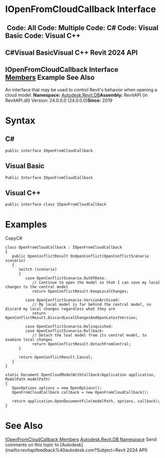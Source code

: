 # IOpenFromCloudCallback Interface

﻿
 Code: All Code: Multiple Code: C# Code: Visual Basic Code: Visual C++   
---  
C#Visual BasicVisual C++
Revit 2024 API  
---  
IOpenFromCloudCallback Interface  
[Members](f75cbbd0-be0f-67fa-34b8-320dd1ec290e.md "IOpenFromCloudCallback Members") Example See Also  
---  
An interface that may be used to control Revit's behavior when opening a cloud model. 
**Namespace:** [Autodesk.Revit.DB](87546ba7-461b-c646-cbb1-2cb8f5bff8b2.md "Autodesk.Revit.DB Namespace")**Assembly:** RevitAPI (in RevitAPI.dll) Version: 24.0.0.0 (24.0.0.0)**Since:** 2019 
# Syntax
C#  
---  
```text
public interface IOpenFromCloudCallback
```
  
Visual Basic  
---  
```text
Public Interface IOpenFromCloudCallback
```
  
Visual C++  
---  
```text
public interface class IOpenFromCloudCallback
```
  
# Examples
CopyC#
```text
class OpenFromCloudCallback : IOpenFromCloudCallback
{
   public OpenConflictResult OnOpenConflict(OpenConflictScenario scenario)
   {
      switch (scenario)
      {
         case OpenConflictScenario.OutOfDate:
            // Continue to open the model so that I can save my local changes to the central model
            return OpenConflictResult.KeepLocalChanges;

         case OpenConflictScenario.VersionArchived:
            // My local model is far behind the central model, so discard my local changes regardless what they are
            return OpenConflictResult.DiscardLocalChangesAndOpenLatestVersion;

         case OpenConflictScenario.Relinquished:
         case OpenConflictScenario.Rollback:
            // Detach the loal model from its central model, to examine local changes
            return OpenConflictResult.DetachFromCentral;
      }

      return OpenConflictResult.Cancel;
   }
}

static Document OpenCloudModelWithCallback(Application application, ModelPath modelPath)
{
   OpenOptions options = new OpenOptions();
   OpenFromCloudCallback callback = new OpenFromCloudCallback();

   return application.OpenDocumentFile(modelPath, options, callback);
}
```

# See Also
[IOpenFromCloudCallback Members](f75cbbd0-be0f-67fa-34b8-320dd1ec290e.md "IOpenFromCloudCallback Members")
[Autodesk.Revit.DB Namespace](87546ba7-461b-c646-cbb1-2cb8f5bff8b2.md "Autodesk.Revit.DB Namespace")
Send comments on this topic to [Autodesk](mailto:revitapifeedback%40autodesk.com?Subject=Revit 2024 API)
